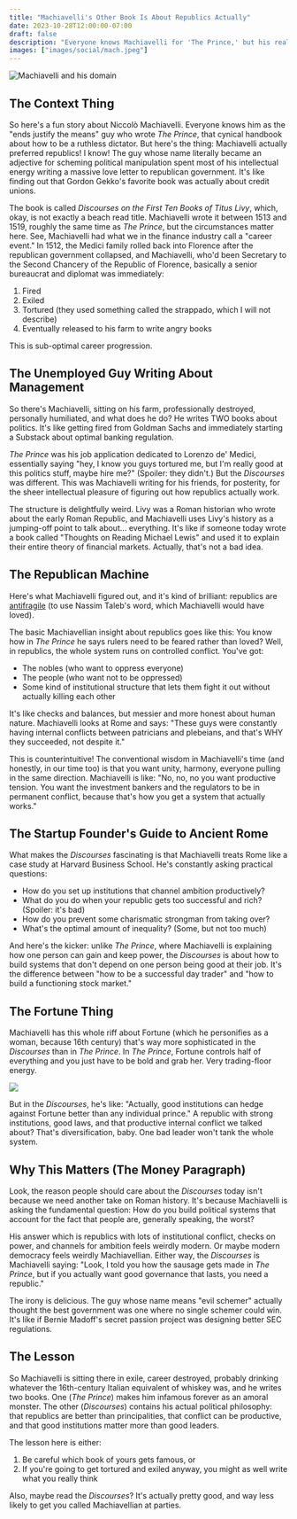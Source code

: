 ```yaml
---
title: "Machiavelli's Other Book Is About Republics Actually"
date: 2023-10-28T12:00:00-07:00
draft: false
description: "Everyone knows Machiavelli for 'The Prince,' but his real masterpiece is a love letter to republics. Discover the surprisingly modern guide to building a government that lasts."
images: ["images/social/mach.jpeg"]
---
```


![](/images/mach.webp "Machiavelli and his domain")

## The Context Thing

So here's a fun story about Niccolò Machiavelli. Everyone knows him as the "ends justify the means" guy who wrote _The Prince_, that cynical handbook about how to be a ruthless dictator. But here's the thing: Machiavelli actually preferred republics! I know! The guy whose name literally became an adjective for scheming political manipulation spent most of his intellectual energy writing a massive love letter to republican government. It's like finding out that Gordon Gekko's favorite book was actually about credit unions.

The book is called _Discourses on the First Ten Books of Titus Livy_, which, okay, is not exactly a beach read title. Machiavelli wrote it between 1513 and 1519, roughly the same time as _The Prince_, but the circumstances matter here. See, Machiavelli had what we in the finance industry call a "career event." In 1512, the Medici family rolled back into Florence after the republican government collapsed, and Machiavelli, who'd been Secretary to the Second Chancery of the Republic of Florence, basically a senior bureaucrat and diplomat was immediately:

1. Fired
2. Exiled
3. Tortured (they used something called the strappado, which I will not describe)
4. Eventually released to his farm to write angry books

This is sub-optimal career progression.

## The Unemployed Guy Writing About Management

So there's Machiavelli, sitting on his farm, professionally destroyed, personally humiliated, and what does he do? He writes TWO books about politics. It's like getting fired from Goldman Sachs and immediately starting a Substack about optimal banking regulation.

_The Prince_ was his job application dedicated to Lorenzo de' Medici, essentially saying "hey, I know you guys tortured me, but I'm really good at this politics stuff, maybe hire me?" (Spoiler: they didn't.) But the _Discourses_ was different. This was Machiavelli writing for his friends, for posterity, for the sheer intellectual pleasure of figuring out how republics actually work.

The structure is delightfully weird. Livy was a Roman historian who wrote about the early Roman Republic, and Machiavelli uses Livy's history as a jumping-off point to talk about... everything. It's like if someone today wrote a book called "Thoughts on Reading Michael Lewis" and used it to explain their entire theory of financial markets. Actually, that's not a bad idea.

## The Republican Machine

Here's what Machiavelli figured out, and it's kind of brilliant: republics are [antifragile](<https://en.wikipedia.org/wiki/Antifragile_(book)>) (to use Nassim Taleb's word, which Machiavelli would have loved).

The basic Machiavellian insight about republics goes like this: You know how in _The Prince_ he says rulers need to be feared rather than loved? Well, in republics, the whole system runs on controlled conflict. You've got:

- The nobles (who want to oppress everyone)
- The people (who want not to be oppressed)
- Some kind of institutional structure that lets them fight it out without actually killing each other

It's like checks and balances, but messier and more honest about human nature. Machiavelli looks at Rome and says: "These guys were constantly having internal conflicts between patricians and plebeians, and that's WHY they succeeded, not despite it."[](https://www.historyskills.com/classroom/ancient-history/anc-conflict-of-the-orders-reading/?srsltid=AfmBOorfPhbn1DorhVCrgu-mZbEDhU0NqkDZFypa_fGheiVJB13snlx0)

This is counterintuitive! The conventional wisdom in Machiavelli's time (and honestly, in our time too) is that you want unity, harmony, everyone pulling in the same direction. Machiavelli is like: "No, no, no you want productive tension. You want the investment bankers and the regulators to be in permanent conflict, because that's how you get a system that actually works."

## The Startup Founder's Guide to Ancient Rome

What makes the _Discourses_ fascinating is that Machiavelli treats Rome like a case study at Harvard Business School. He's constantly asking practical questions:

- How do you set up institutions that channel ambition productively?
- What do you do when your republic gets too successful and rich? (Spoiler: it's bad)
- How do you prevent some charismatic strongman from taking over?
- What's the optimal amount of inequality? (Some, but not too much)

And here's the kicker: unlike _The Prince_, where Machiavelli is explaining how one person can gain and keep power, the _Discourses_ is about how to build systems that don't depend on one person being good at their job. It's the difference between "how to be a successful day trader" and "how to build a functioning stock market."

## The Fortune Thing

Machiavelli has this whole riff about Fortune (which he personifies as a woman, because 16th century) that's way more sophisticated in the _Discourses_ than in _The Prince_. In _The Prince_, Fortune controls half of everything and you just have to be bold and grab her. Very trading-floor energy.

![](/images/swot.webp)

But in the _Discourses_, he's like: "Actually, good institutions can hedge against Fortune better than any individual prince." A republic with strong institutions, good laws, and that productive internal conflict we talked about? That's diversification, baby. One bad leader won't tank the whole system.

## Why This Matters (The Money Paragraph)

Look, the reason people should care about the _Discourses_ today isn't because we need another take on Roman history. It's because Machiavelli is asking the fundamental question: How do you build political systems that account for the fact that people are, generally speaking, the worst?

His answer which is republics with lots of institutional conflict, checks on power, and channels for ambition feels weirdly modern. Or maybe modern democracy feels weirdly Machiavellian. Either way, the _Discourses_ is Machiavelli saying: "Look, I told you how the sausage gets made in _The Prince_, but if you actually want good governance that lasts, you need a republic."

The irony is delicious. The guy whose name means "evil schemer" actually thought the best government was one where no single schemer could win. It's like if Bernie Madoff's secret passion project was designing better SEC regulations.

## The Lesson

So Machiavelli is sitting there in exile, career destroyed, probably drinking whatever the 16th-century Italian equivalent of whiskey was, and he writes two books. One (_The Prince_) makes him infamous forever as an amoral monster. The other (_Discourses_) contains his actual political philosophy: that republics are better than principalities, that conflict can be productive, and that good institutions matter more than good leaders.

The lesson here is either:

1. Be careful which book of yours gets famous, or
2. If you're going to get tortured and exiled anyway, you might as well write what you really think

Also, maybe read the _Discourses_? It's actually pretty good, and way less likely to get you called Machiavellian at parties.
